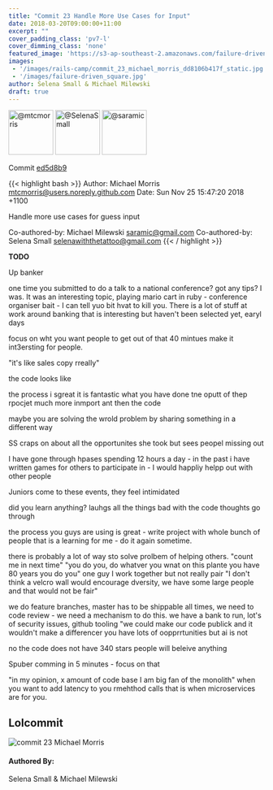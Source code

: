 ```yaml
---
title: "Commit 23 Handle More Use Cases for Input"
date: 2018-03-20T09:00:00+11:00
excerpt: ""
cover_padding_class: 'pv7-l'
cover_dimming_class: 'none'
featured_image: 'https://s3-ap-southeast-2.amazonaws.com/failure-driven-blog/railscamp-24-woodfield-hobart/commit_23_michael_morris_dd8106b417f.gif'
images:
 - '/images/rails-camp/commit_23_michael_morris_dd8106b417f_static.jpg'
 - '/images/failure-driven_square.jpg'
author: Selena Small & Michael Milewski 
draft: true
---
```


<img alt="@mtcmorris" src="//github.com/mtcmorris.png" style="display: inline; width: 88px;" height="88" />
<img alt="@SelenaSmall" src="//github.com/SelenaSmall.png" style="display: inline; width: 88px;" height="88" />
<img alt="@saramic" src="//github.com/saramic.png" style="display: inline; width: 88px;" height="88" />

Commit [ed5d8b9](https://github.com/failure-driven/railscamp-search-term/commit/ed5d8b964adc548bd31f85e41ee9debf9eee1131)

{{< highlight bash >}}
Author: Michael Morris <mtcmorris@users.noreply.github.com>
Date:   Sun Nov 25 15:47:20 2018 +1100

Handle more use cases for guess input

Co-authored-by: Michael Milewski <saramic@gmail.com>
Co-authored-by: Selena Small <selenawiththetattoo@gmail.com>
{{< / highlight >}}

**TODO**

Up banker

one time you submitted to do a talk to a national conference? got any tips? I
was. It was an interesting topic, playing mario cart in ruby - conference
organiser bait - I can tell yuo bit hvat to kill you. There is a lot of stuff
at work around banking that is interesting but haven't been selected yet,
earyl days

focus on wht you want people to get out of that 40 mintues make it int3ersting
for people.

"it's like sales copy rreally"

the code
looks like

the process i sgreat it is fantastic what you have done tne oputt of thep
rpocjet much more inmport ant then the code

maybe you are solving the wrold problem by sharing something in a different
way

SS craps on about all the opportunites she took but sees peopel missing out

I have gone through hpases spending 12 hours a day - in the past i have
written games for others to participate in - I would happliy helpp out with
other people

Juniors come to these events, they feel intimidated

did you learn anything?
lauhgs all the things bad with the code thoughts go through

the process you guys are using is great - write project with whole bunch of
people that is a learning for me - do it again sometime.

there is probably a lot of way sto solve prolbem of helping others.
"count me in next time"
"you do you, do whatver you wnat on this plante you have 80 years you do you"
one guy I work together but not really pair
"I don't think a velcro wall would encourage dversity, we have some large
people and that would not be fair"

we do feature branches, master has to be shippable all times, we need to code
review - we need a mechanism to do this. we have a bank to run, lot's of
security issues, github tooling "we could make our code publick and it
wouldn't make a differencer
you have lots of oopprrtunities but ai is not

no the code does not have 340 stars people will beleive anything

Spuber comming in 5 minutes - focus on that

"in my opinion, x amount of code base I am big fan of the monolith" when you
want to add latency to you rmehthod calls that is when microservices are for
you.

## Lolcommit

![commit 23 Michael Morris](https://s3-ap-southeast-2.amazonaws.com/failure-driven-blog/railscamp-24-woodfield-hobart/commit_23_michael_morris_dd8106b417f.gif)

#### Authored By:

Selena Small & Michael Milewski
